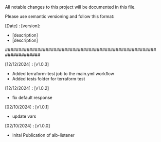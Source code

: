 All notable changes to this project will be documented in this file.

Please use semantic versioning and follow this format:

[Date] : [version]: 
- [description]
- [description]

#####################################################################

[12/12/2024] : [v1.0.3]
- Added terraform-test job to the main.yml workflow
- Added tests folder for terraform test

[12/12/2024] : [v1.0.2]
- fix default response 

[02/10/2024] : [v1.0.1]
- update vars

[02/10/2024] : [v1.0.0]
- Inital Publication of alb-listener
